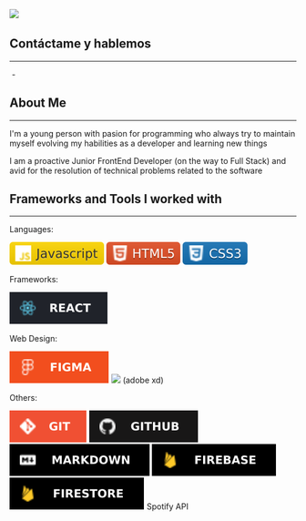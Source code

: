 [<img src="./Assets/Sorting Algorithm.gif"/>](#objetivo-de-la-entrega)

## Contáctame y hablemos

---

[<img src=""/>](https://francisco-muniz.netlify.app) - [<img src=""/>](https://www.linkedin.com/in/francisco-muñiz-011010232/)

## About Me

---

I'm a young person with pasion for programming who always try to maintain myself evolving my habilities as a developer and learning new things

I am a proactive Junior FrontEnd Developer (on the way to Full Stack) and avid for the resolution of technical problems related to the software

## Frameworks and Tools I worked with

---

Languages:

<img src="./Assets/javascript-logo.svg"/> <img src="./Assets/html-logo.svg"/> <img src="./Assets/css-logo.svg"/>

Frameworks:

<img src="./Assets/react-logo.svg"/>


Web Design:

 <img src="./Assets/figma-logo.svg"/> <img src="./Assets/"/> (adobe xd)

Others:

<img src="./Assets/git-logo.svg"/> <img src="./Assets/github-logo.svg"/> <img src="./Assets/markdown-logo.svg"/> <img src="./Assets/firebase-logo.svg"/> <img src="./Assets/firestore-logo.svg"/>
Spotify API 



